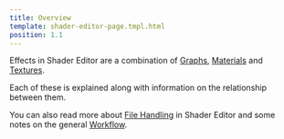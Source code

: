 ```yaml
---
title: Overview
template: shader-editor-page.tmpl.html
position: 1.1
---
```


Effects in Shader Editor are a combination of [Graphs][1], [Materials][2] and [Textures][3].

Each of these is explained along with information on the relationship between them.

You can also read more about [File Handling][4] in Shader Editor and some notes on the general [Workflow][5].

[1]: /shader-editor/overview/graphs
[2]: /shader-editor/overview/materials
[3]: /shader-editor/overview/textures
[4]: /shader-editor/overview/file-handling
[5]: /shader-editor/overview/workflow